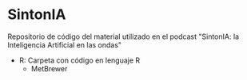 # SintonIA
Repositorio de código del material utilizado en el podcast "SintonIA: la Inteligencia Artificial en las ondas"

* R: Carpeta con código en lenguaje R
  * MetBrewer
